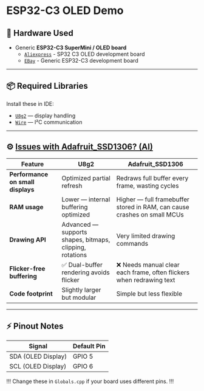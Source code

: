 # ESP32-C3 OLED Demo 

## 🧰 Hardware Used

- Generic **ESP32-C3 SuperMini / OLED board** 
  - [`Aliexpress`](https://www.aliexpress.us/item/3256807156068355.html) - SP32 C3 OLED development board
  - [`EBay`](https://www.ebay.com/itm/166962377855) - Generic ESP32-C3 development board

---

## 📦 Required Libraries

Install these in IDE:

- [`U8g2`](https://github.com/olikraus/u8g2) — display handling  
- [`Wire`](https://www.arduino.cc/en/reference/wire) — I²C communication  

---

## ⚙️ [Issues with Adafruit_SSD1306? (AI)](https://github.com/peff74/ESP32-C3_OLED)

| Feature | U8g2 | Adafruit_SSD1306 |
|----------|------|------------------|
| **Performance on small displays** | Optimized partial refresh | Redraws full buffer every frame, wasting cycles |
| **RAM usage** | Lower — internal buffering optimized | Higher — full framebuffer stored in RAM, can cause crashes on small MCUs |
| **Drawing API** | Advanced — supports shapes, bitmaps, clipping, rotations | Very limited drawing commands |
| **Flicker-free buffering** | ✅ Dual-buffer rendering avoids flicker | ❌ Needs manual clear each frame, often flickers when redrawing text |
| **Code footprint** | Slightly larger but modular | Simple but less flexible |


---

## ⚡ Pinout Notes

| Signal | Default Pin |
|---------|--------------|
| SDA (OLED Display) | GPIO 5 |
| SCL (OLED Display) | GPIO 6 |

!!! Change these in `Globals.cpp` if your board uses different pins. !!!
